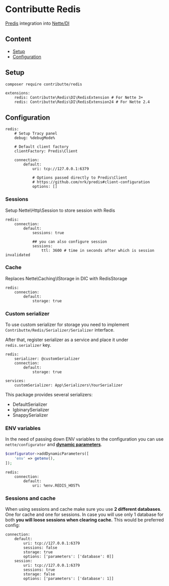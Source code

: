 # Contributte Redis

[Predis](https://github.com/nrk/predis) integration into [Nette/DI](https://github.com/nette/di)

## Content

- [Setup](#setup)
- [Configuration](#setup)

## Setup

```bash
composer require contributte/redis
```

```neon
extensions:
	redis: Contributte\Redis\DI\RedisExtension # For Nette 3+
	redis: Contributte\Redis\DI\RedisExtension24 # For Nette 2.4
```

## Configuration

```neon
redis:
	# Setup Tracy panel
	debug: %debugMode%

	# Default client factory
	clientFactory: Predis\Client

	connection:
		default:
			uri: tcp://127.0.0.1:6379

			# Options passed directly to Predis\Client
			# https://github.com/nrk/predis#client-configuration
			options: []
```

### Sessions

Setup Nette\Http\Session to store session with Redis

```neon
redis:
	connection:
		default:
			sessions: true

			## you can also configure session
			sessions:
				ttl: 3600 # time in seconds after which is session invalidated
```

### Cache

Replaces Nette\Caching\IStorage in DIC with RedisStorage

```neon
redis:
	connection:
		default:
			storage: true
```

### Custom serializer

To use custom serializer for storage you need to implement `Contributte/Redis/Serializer/Serializer` interface.

After that, register serializer as a service and place it under `redis.serializer` key.

```neon
redis:
	serializer: @customSerializer
	connection:
		default:
			storage: true

services:
	customSerializer: App\Serializers\YourSerializer
```

This package provides several serializers:

- DefaultSerializer
- IgbinarySerializer
- SnappySerializer

### ENV variables

In the need of passing down ENV variables to the configuration you can use `nette/configurator` and [**dynamic parameters**](https://doc.nette.org/en/3.1/bootstrap#toc-dynamic-parameters).

```php
$configurator->addDynamicParameters([
	'env' => getenv(),
]);
```

```neon
redis:
	connection:
		default:
			uri: %env.REDIS_HOST%
```

### Sessions and cache

When using sessions and cache make sure you use **2 different databases**. One for cache and one for sessions. In case you will use only 1 database for both **you will loose sessions when clearing cache.**
This would be preferred config:

```neon
connection:
	default:
		uri: tcp://127.0.0.1:6379
		sessions: false
		storage: true
		options: ['parameters': ['database': 0]]
	session:
		uri: tcp://127.0.0.1:6379
		sessions: true
		storage: false
		options: ['parameters': ['database': 1]]
```
